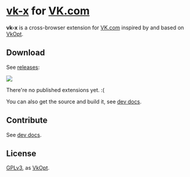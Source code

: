 # [vk-x](https://github.com/vk-x/vk-x) for [VK.com](http://vk.com)

**vk-x** is a cross-browser extension for [VK.com](http://vk.com)
inspired by and based on [VkOpt](http://vkopt.net).

## Download

[releases]: https://github.com/vk-x/vk-x/releases

See [releases][releases]:

[![](http://i.imgur.com/z0zWeMV.png)][releases]

There're no published extensions yet. :(

You can also get the source and build it, see [dev docs](gulpfile.litcoffee).

## Contribute

See [dev docs](gulpfile.litcoffee).

## License

[GPLv3](http://choosealicense.com/licenses/gpl-v3/), as
[VkOpt](https://code.google.com/p/vkopt/).
